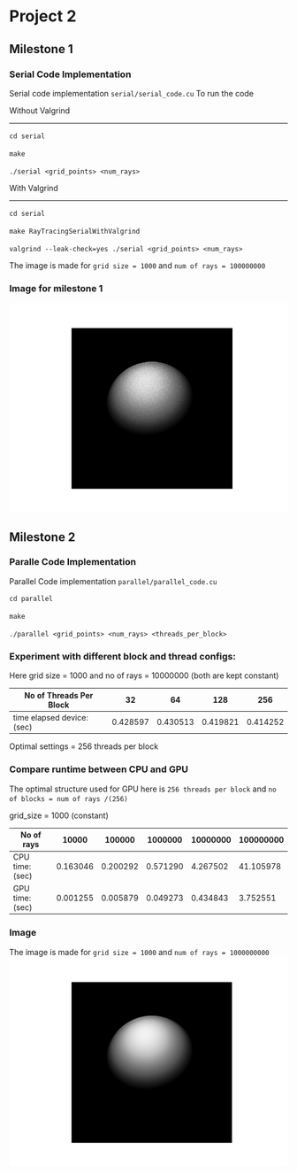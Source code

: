 # Project 2

## Milestone 1

### Serial Code Implementation

Serial code implementation `serial/serial_code.cu`
To run the code

Without Valgrind
<hr>

```
cd serial

make

./serial <grid_points> <num_rays>
```

With Valgrind
<hr>

```
cd serial

make RayTracingSerialWithValgrind

valgrind --leak-check=yes ./serial <grid_points> <num_rays>
```

The image is made for `grid size = 1000` and `num of rays = 100000000` 
### Image for milestone 1

![serial code img](./milestone1.png)

## Milestone 2

### Paralle Code Implementation

Parallel Code implementation `parallel/parallel_code.cu`

```
cd parallel

make

./parallel <grid_points> <num_rays> <threads_per_block>
```


### Experiment with different block and thread configs:

Here grid size = 1000 and no of rays = 10000000  (both are kept constant)

No of Threads Per Block | 32 | 64 | 128 | 256 |
--- | --- | --- | --- |--- 
time elapsed device: (sec) | 0.428597 | 0.430513 | 0.419821 | 0.414252 |

Optimal settings = 256 threads per block

### Compare runtime between CPU and GPU

The optimal structure used for GPU here is `256 threads per block` and `no of blocks = num of rays /(256)`

grid_size = 1000 (constant)

No of rays | 10000 | 100000 | 1000000 | 10000000 | 100000000 |
--- | --- | --- | --- |--- |--- 
CPU time: (sec) | 0.163046 | 0.200292 | 0.571290 | 4.267502 | 41.105978 |
GPU time: (sec) | 0.001255 | 0.005879 | 0.049273 | 0.434843 | 3.752551 |


### Image

The image is made for `grid size = 1000` and `num of rays = 1000000000`
![parallel code img](./milestone2.png)

